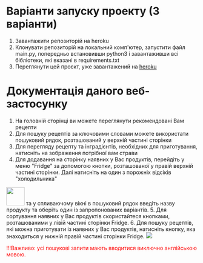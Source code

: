 # Варіанти запуску проекту (3 варіанти)
1. Завантажити репозиторій на heroku
2. Клонувати репозиторій на локальний комп'ютер, запустити файл main.py, попередньо встановивши python3 і завантаживши всі бібліотеки, які вказані в requirements.txt
3. Переглянути цей проєкт, уже завантажений на <a href="https://like-from-a-hungry-land.herokuapp.com/">heroku</a>


# Документація даного веб-застосунку
1. На головній сторінці ви можете переглянути рекомендовані Вам рецепти
2. Для пошуку рецептів за ключовими словами можете використати пошуковий рядок, розташований у верхній частині сторінки
3. Для перегляду рецепту та інградієнтів, необхідних для приготування, натисніть на зображення потрібної вам страви
4. Для додавання на сторінку наявних у Вас продуктів, перейдіть у меню "Fridge" за допомогою кнопки, розташованої у правій верхній частині сторінки.
   Далі натисніть на один з порожніх відсіків "холодильника" 
<img src="https://like-from-a-hungry-land.herokuapp.com/static/image/add.png" style="width: 5vw">
   та у спливаючому вікні в пошуковий рядок введіть назву продукту та оберіть один із 
   запропонованих варіантів.
5. Для сортування наявних у Вас продуктів скористайтеся кнопками, розташованими у лівій частині сторінки Fridge.
6. Для пошуку рецептів, які можна приготувати із наявних у Вас продуктів, натисніть кнопку, яка знаходиться у нижній правій частині сторінки Fridge.
<img src="https://like-from-a-hungry-land.herokuapp.com/static/image/cooking.png" style="width: 5wh">

<label style="color: red">!!!Важливо: усі пошукові запити мають вводитися виключно англійською мовою.</label>

